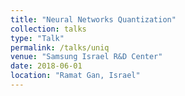 ```yaml
---
title: "Neural Networks Quantization"
collection: talks
type: "Talk"
permalink: /talks/uniq
venue: "Samsung Israel R&D Center"
date: 2018-06-01
location: "Ramat Gan, Israel"
---
```


